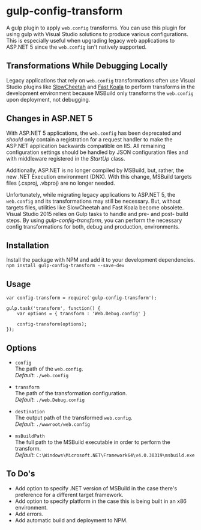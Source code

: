 # gulp-config-transform
A gulp plugin to apply `web.config` transforms. You can use this plugin for using gulp with Visual Studio solutions to produce various configurations. This is especially useful when upgrading legacy web applications to ASP.NET 5 since the `web.config` isn't natively supported. 

## Transformations While Debugging Locally
Legacy applications that rely on `web.config` transformations often use Visual Studio plugins like [SlowCheetah](https://visualstudiogallery.msdn.microsoft.com/69023d00-a4f9-4a34-a6cd-7e854ba318b5) and [Fast Koala](https://visualstudiogallery.msdn.microsoft.com/7bc82ddf-e51b-4bb4-942f-d76526a922a0) to perform transforms in the development environment because MSBuild only transforms the `web.config` upon deployment, not debugging.

## Changes in ASP.NET 5
With ASP.NET 5 applications, the `web.config` has been deprecated and _should_ only contain a registration for a request handler to make the ASP.NET application backwards compatible on IIS.  All remaining configuration settings should be handled by JSON configuration files and with middleware registered in the _StartUp_ class.

Additionally, ASP.NET is no longer compiled by MSBuild, but, rather, the new .NET Execution environment (DNX).  With this change, MSBuild targets files (.csproj, .vbproj) are no longer needed.

Unfortunately, while migrating legacy applications to ASP.NET 5, the `web.config` and its transformations may still be necessary.  But, without targets files, utilities like SlowCheetah and Fast Koala become obsolete.  Visual Studio 2015 relies on Gulp tasks to handle and pre- and post- build steps.  By using _gulp-config-transform_, you can perform the necessary config transformations for both, debug and production, environments.

## Installation
Install the package with NPM and add it to your development dependencies.  
`npm install gulp-config-transform --save-dev`

## Usage
```
var config-transform = require('gulp-config-transform');

gulp.task('transform', function() {
    var options = { transform : 'Web.Debug.config' }
	
	config-transform(options);	
});

```

## Options
* `config`  
  The path of the `web.config`.  
  _Default_: `./web.config`  
  
* `transform`  
  The path of the transformation configuration.  
  _Default_: `./web.Debug.config`  
  
* `destination`  
  The output path of the transformed `web.config`.  
  _Default_: `./wwwroot/web.config`  
  
* `msBuildPath`  
  The full path to the MSBuild executable in order to perform the transform.  
  _Default_: `C:\Windows\Microsoft.NET\Framework64\v4.0.30319\msbuild.exe`
  
## To Do's
* Add option to specify .NET version of MSBuild in the case there's preference for a different target framework.
* Add option to specify platform in the case this is being built in an x86 environment.
* Add errors.
* Add automatic build and deployment to NPM.
 